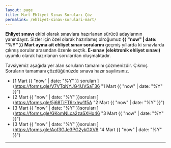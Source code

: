 ```yaml
---
layout: page
title: Mart Ehliyet Sınav Soruları Çöz
permalink: /ehliyet-sinav-sorulari-mart/
---
```

**Ehliyet sınavı** ekibi olarak sınavlara hazırlanan sürücü adaylarının yanındayız.  Sizler için özel olarak hazırlamış olroğumuz **{{ "now" | date: "%Y" }} Mart ayına ait ehliyet sınav sorularını** geçmiş yıllarda ki sınavlarda çıkmış sorular arasından özenle seçtik. **E-sınav**  **(elektronik ehliyet sınavı)**  uyumlu olarak hazırlanan sorulardan oluşmaktadır.

Tavsiyemiz aşağıda yer alan soruların tamamını çözmenizdir. Çıkmış Soruların tamamanı çözdüğünüzde sınava hazır sayılırsınız.
- [1 Mart {{ "now" | date: "%Y" }} soruları ](https://forms.gle/V7VTqNYJG4UVSaT36 "1 Mart {{ "now" | date: "%Y" }}")
- [2 Mart {{ "now" | date: "%Y" }}soruları ](https://forms.gle/5j68TiFT6rxhw1f5A "2 Mart {{ "now" | date: "%Y" }}")
- [3 Mart {{ "now" | date: "%Y" }}soruları ](https://forms.gle/GKomNLca2zaSXHo46 "3 Mart {{ "now" | date: "%Y" }}")
- [3 Mart {{ "now" | date: "%Y" }}soruları ](https://forms.gle/Aof3GJe3PG2ykGXV6 "4 Mart {{ "now" | date: "%Y" }}")





 



---

